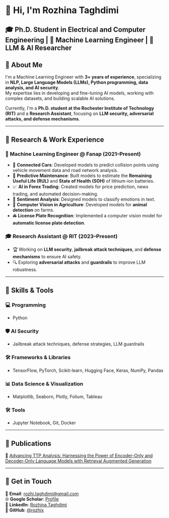# 👋 Hi, I'm Rozhina Taghdimi  

## 🎓 Ph.D. Student in Electrical and Computer Engineering | 🧠 Machine Learning Engineer | 🤖 LLM & AI Researcher  

## 🔹 About Me  
I'm a Machine Learning Engineer with **3+ years of experience**, specializing in **NLP, Large Language Models (LLMs), Python programming, data analysis, and AI security**.  
My expertise lies in developing and fine-tuning AI models, working with complex datasets, and building scalable AI solutions.  

Currently, I'm a **Ph.D. student at the Rochester Institute of Technology (RIT)** and a **Research Assistant**, focusing on **LLM security, adversarial attacks, and defense mechanisms**.  

---

## 🔹 Research & Work Experience  

### 🏢 Machine Learning Engineer @ Fanap (2021–Present)  
- 🚗 **Connected Cars**: Developed models to predict collision points using vehicle movement data and road network analysis.  
- 🔋 **Predictive Maintenance**: Built models to estimate the **Remaining Useful Life (RUL)** and **State of Health (SOH)** of lithium-ion batteries.  
- 📈 **AI in Forex Trading**: Created models for price prediction, news trading, and automated decision-making.  
- 💬 **Sentiment Analysis**: Designed models to classify emotions in text.  
- 🐄 **Computer Vision in Agriculture**: Developed models for **animal detection** on farms.  
- 🚘 **License Plate Recognition**: Implemented a computer vision model for **automatic license plate detection**.  

### 🎓 Research Assistant @ RIT (2023–Present)  
- 🏆 Working on **LLM security**, **jailbreak attack techniques**, and **defense mechanisms** to ensure AI safety.  
- 🔍 Exploring **adversarial attacks** and **guardrails** to improve LLM robustness.  

---

## 🔹 Skills & Tools  

### 💻 Programming  
- Python  

### 🛡 AI Security  
- Jailbreak attack techniques, defense strategies, LLM guardrails  

### 🛠 Frameworks & Libraries  
- TensorFlow, PyTorch, Scikit-learn, Hugging Face, Keras, NumPy, Pandas  

### 📊 Data Science & Visualization  
- Matplotlib, Seaborn, Plotly, Folium, Tableau  

### 🛠 Tools  
- Jupyter Notebook, Git, Docker  

---

## 🔹 Publications  
📄 [Advancing TTP Analysis: Harnessing the Power of Encoder-Only and Decoder-Only Language Models with Retrieval Augmented Generation](https://arxiv.org/abs/2401.00280)  

---

## 🔹 Get in Touch  
📧 **Email**: [rozhi.taghdimi@gmail.com](mailto:rozhi.taghdimi@gmail.com)  
🌐 **Google Scholar**: [Profile](https://scholar.google.com/citations?user=oFcncUUAAAAJ&hl=en)  
💼 **LinkedIn**: [Rozhina Taghdimi](https://www.linkedin.com/in/rozhina-taghdimi/)  
👾 **GitHub**: [@rozhix](https://github.com/rozhix)  

